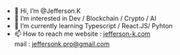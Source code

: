 - 👋 Hi, I’m @Jefferson.K
- 👀 I’m interested in Dev / Blockchain / Crypto / AI 
- 🌱 I’m currently learning Typescript / React.JS/ Pyhton
- 📫 How to reach me 
website : <a href="http://jefferson-k.com"> jefferson-k.com</a> <br>
   mail : jeffersonk.pro@gmail.com

<!---
Jeff-Erson44/Jeff-Erson44 is a ✨ special ✨ repository because its `README.md` (this file) appears on your GitHub profile.
You can click the Preview link to take a look at your changes.
--->
